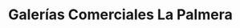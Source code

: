 ---
title: "Galerías Comerciales La Palmera"
url: /barcelona/galerias-comerciales-la-palmera/
shop: centro comercial
---